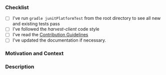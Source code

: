 <!-- Thanks for contributing to harvest-client! Before you submit your pull request, please make sure to check the following boxes by putting an x in the [ ] (don't: [x ], [ x], do: [x]) -->

### Checklist
- [ ] I've run `gradle junitPlatformTest` from the root directory to see all new and existing tests pass
- [ ] I've followed the _harvest-client_ code style
- [ ] I've read the [Contribution Guidelines][contribution guidelines]
- [ ] I've updated the documentation if necessary.

### Motivation and Context
<!-- Why is this change required? What problem does it solve? -->
<!-- If it fixes an open issue, please link to the issue here. -->
<!-- Please describe in detail how you tested your changes. -->

### Description
<!-- Describe your changes in detail -->






<!-- Links: -->
[contribution guidelines]: ../CONTRIBUTING.md